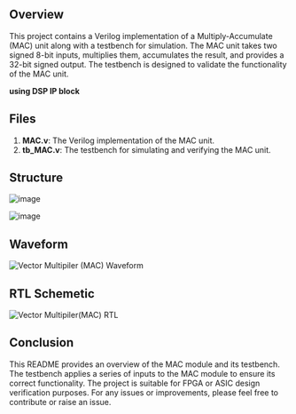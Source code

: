 ## Overview

This project contains a Verilog implementation of a Multiply-Accumulate (MAC) unit along with a testbench for simulation. The MAC unit takes two signed 8-bit inputs, multiplies them, accumulates the result, and provides a 32-bit signed output. The testbench is designed to validate the functionality of the MAC unit.

**using DSP IP block**

## Files

1. **MAC.v**: The Verilog implementation of the MAC unit.
2. **tb_MAC.v**: The testbench for simulating and verifying the MAC unit.

## Structure  
![image](https://github.com/foodinsect/Verilog-modules/assets/36304709/418afe17-23fd-4e90-aacd-5e6ab899ce8d)  

  ![image](https://github.com/foodinsect/Verilog-modules/assets/36304709/925e19db-96d0-4ade-b479-97b9646822b5)  

## Waveform  
![Vector Multipiler (MAC) Waveform](https://github.com/foodinsect/Verilog-modules/assets/36304709/acd6be94-013a-43cf-9974-b3f14aa67289)  
  

## RTL Schemetic  
![Vector Multipiler(MAC) RTL](https://github.com/foodinsect/Verilog-modules/assets/36304709/53201118-cb74-49bd-b56e-7e09ef3612e3)  

  
## Conclusion
This README provides an overview of the MAC module and its testbench. The testbench applies a series of inputs to the MAC module to ensure its correct functionality. The project is suitable for FPGA or ASIC design verification purposes. For any issues or improvements, please feel free to contribute or raise an issue.
